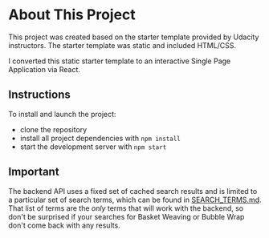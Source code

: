# About This Project

This project was created based on the starter template provided by Udacity instructors. The starter template was static and included HTML/CSS.

I converted this static starter template to an interactive Single Page Application via React.

## Instructions

To install and launch the project:

* clone the repository
* install all project dependencies with `npm install`
* start the development server with `npm start`

## Important
The backend API uses a fixed set of cached search results and is limited to a particular set of search terms, which can be found in [SEARCH_TERMS.md](SEARCH_TERMS.md). That list of terms are the _only_ terms that will work with the backend, so don't be surprised if your searches for Basket Weaving or Bubble Wrap don't come back with any results.
